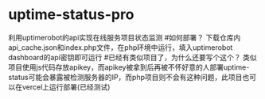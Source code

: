 # uptime-status-pro
利用uptimerobot的api实现在线服务项目状态监测
#如何部署？
下载仓库内api_cache.json和index.php文件，在php环境中运行，填入uptimerobot dashboard的api密钥即可运行
#已经有类似项目了，为什么还要写个这个？
类似项目使用js代码存放apikey，而apikey被拿到后再被不怀好意的人部署uptime-status可能会暴露被检测服务器的IP，而php项目则不会有这种问题，此项目也可以在vercel上运行部署(已经测试)
